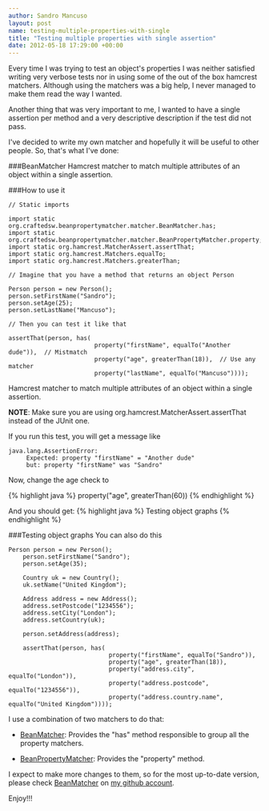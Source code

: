 ```yaml
---
author: Sandro Mancuso
layout: post
name: testing-multiple-properties-with-single
title: "Testing multiple properties with single assertion"
date: 2012-05-18 17:29:00 +00:00
---
```


Every time I was trying to test an object's properties I was neither
satisfied writing very verbose tests nor in using some of the out of the
box hamcrest matchers. Although using the matchers was a big help, I
never managed to make them read the way I wanted.

Another thing that was very important to me, I wanted to have a single
assertion per method and a very descriptive description if the test did
not pass.

I've decided to write my own matcher and hopefully it will be useful to
other people. So, that's what I've done:

###BeanMatcher
Hamcrest matcher to match multiple attributes of an object within a single assertion.

###How to use it

```
// Static imports

import static org.craftedsw.beanpropertymatcher.matcher.BeanMatcher.has;
import static org.craftedsw.beanpropertymatcher.matcher.BeanPropertyMatcher.property;
import static org.hamcrest.MatcherAssert.assertThat;
import static org.hamcrest.Matchers.equalTo;
import static org.hamcrest.Matchers.greaterThan;

// Imagine that you have a method that returns an object Person

Person person = new Person();
person.setFirstName("Sandro");
person.setAge(25);
person.setLastName("Mancuso");

// Then you can test it like that

assertThat(person, has(
                        property("firstName", equalTo("Another dude")),  // Mistmatch
                        property("age", greaterThan(18)),  // Use any matcher
                        property("lastName", equalTo("Mancuso"))));
```

Hamcrest matcher to match multiple attributes of an object within a
single assertion.


**NOTE**: Make sure you are using org.hamcrest.MatcherAssert.assertThat
instead of the JUnit one.

If you run this test, you will get a message like

```
java.lang.AssertionError:
     Expected: property "firstName" = "Another dude"
     but: property "firstName" was "Sandro"
```

Now, change the age check to

{% highlight java %}
property("age", greaterThan(60))
{% endhighlight %}


And you should get:
{% highlight java %}
Testing object graphs
{% endhighlight %}

###Testing object graphs
You can also do this

```
Person person = new Person();
    person.setFirstName("Sandro");
    person.setAge(35);

    Country uk = new Country();
    uk.setName("United Kingdom");

    Address address = new Address();
    address.setPostcode("1234556");
    address.setCity("London");
    address.setCountry(uk);

    person.setAddress(address);

    assertThat(person, has(
                            property("firstName", equalTo("Sandro")),
                            property("age", greaterThan(18)),
                            property("address.city", equalTo("London")),
                            property("address.postcode", equalTo("1234556")),
                            property("address.country.name", equalTo("United Kingdom"))));
```

I use a combination of two matchers to do that:

- [BeanMatcher](https://github.com/sandromancuso/bean-property-matcher/blob/master/src/main/java/org/craftedsw/beanpropertymatcher/matcher/BeanMatcher.java):
Provides the "has" method responsible to group all the property
matchers.

- [BeanPropertyMatcher](https://github.com/sandromancuso/bean-property-matcher/blob/master/src/main/java/org/craftedsw/beanpropertymatcher/matcher/BeanPropertyMatcher.java):
Provides the "property" method.

I expect to make more changes to them, so for the most up-to-date
version, please check
[BeanMatcher](https://github.com/sandromancuso/bean-property-matcher) on
[my github account](https://github.com/sandromancuso).

Enjoy!!!
